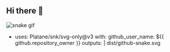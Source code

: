 ## Hi there 👋

<!--
**prathmesh-d-glitch/prathmesh-d-glitch** is a ✨ _special_ ✨ repository because its `README.md` (this file) appears on your GitHub profile.

Here are some ideas to get you started:

- 🔭 I’m currently working on ...
- 🌱 I’m currently learning ...
- 👯 I’m looking to collaborate on ...
- 🤔 I’m looking for help with ...
- 💬 Ask me about ...
- 📫 How to reach me: ...
- 😄 Pronouns: ...
- ⚡ Fun fact: ...
-->

![snake gif](https://github.com/prathmesh-d-glitch/prathmesh-d-glitch/blob/output/github-contribution-grid-snake.gif)

- uses: Platane/snk/svg-only@v3
  with:
    github_user_name: ${{ github.repository_owner }}
    outputs: |
      dist/github-snake.svg

